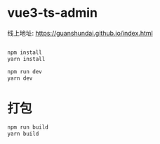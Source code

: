 # vue3-ts-admin

线上地址: <a target="_black">https://guanshundai.github.io/index.html</a>

```javascript

npm install
yarn install

npm run dev
yarn dev

```

# 打包

```javascript
npm run build
yarn build
```